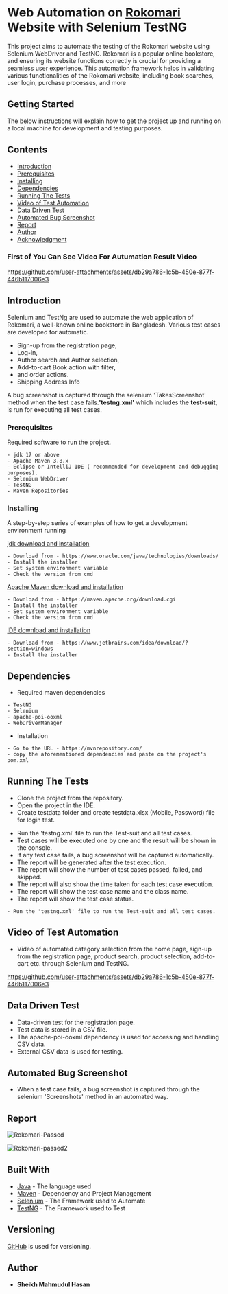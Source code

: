 # Web Automation on <a href="https://www.rokomari.com/book"> Rokomari </a> Website with Selenium TestNG
This project aims to automate the testing of the Rokomari website using Selenium WebDriver and TestNG. Rokomari is a popular online bookstore, and ensuring its website functions correctly is crucial for providing a seamless user experience. This automation framework helps in validating various functionalities of the Rokomari website, including book searches, user login, purchase processes, and more

## Getting Started
The below instructions will explain how to get the project up and running on a local machine for development and testing purposes.
## Contents
- [Introduction](#Introduction)
- [Prerequisites](#Prerequisites)
- [Installing](#Installing)
- [Dependencies](#Dependencies)
- [Running The Tests](#Running-The-Tests)
- [Video of Test Automation](#Video-of-Test-Automation)
- [Data Driven Test](#Data-driven-Test)
- [Automated Bug Screenshot](#Automated-Bug-Screenshot)
- [Report](#Report)
- [Author](#Author)
- [Acknowledgment](#Acknowledgment)
### First of You Can See Video For Autumation Result Video

https://github.com/user-attachments/assets/db29a786-1c5b-450e-877f-446b117006e3
## Introduction
Selenium and TestNg are used to automate the web application of Rokomari, a well-known online bookstore in Bangladesh. Various test cases are developed for automatic.
 - Sign-up from the registration page, 
 - Log-in,
 - Author search and Author selection, 
 - Add-to-cart Book action with filter,
 - and order actions.
 - Shipping Address Info 
 
 A bug screenshot is captured through the selenium 'TakesScreenshot' method when the test case fails.**'testng.xml'** which includes the **test-suit**, is run for executing all test cases.
### Prerequisites
Required software to run the project.
```
- jdk 17 or above
- Apache Maven 3.8.x
- Eclipse or IntelliJ IDE ( recommended for development and debugging purposes).
- Selenium WebDriver
- TestNG
- Maven Repositories
```
### Installing

A step-by-step series of examples of how to get a development environment running

[jdk download and installation](https://www.oracle.com/java/technologies/downloads/)

```
- Download from - https://www.oracle.com/java/technologies/downloads/
- Install the installer
- Set system environment variable
- Check the version from cmd
```

[Apache Maven download and installation](https://maven.apache.org/download.cgi)

```
- Download from - https://maven.apache.org/download.cgi
- Install the installer
- Set system environment variable
- Check the version from cmd
```
[IDE download and installation](https://maven.apache.org/download.cgi)

```
- Download from - https://www.jetbrains.com/idea/download/?section=windows
- Install the installer
```
## Dependencies
- Required maven dependencies
```
- TestNG
- Selenium
- apache-poi-ooxml
- WebDriverManager
```
- Installation
```
- Go to the URL - https://mvnrepository.com/
- copy the aforementioned dependencies and paste on the project's pom.xml
```

## Running The Tests
- Clone the project from the repository.
- Open the project in the IDE.
- Create testdata folder and create testdata.xlsx (Mobile, Password) file for login test.

[//]: # (- Create testdata folder and create testdata.xlsx &#40;Book Name, Author Name&#41; file for search test.)

[//]: # (- Create testdata folder and create testdata.xlsx &#40;Book Name, Author Name&#41; file for add-to-cart test.)

[//]: # (- Create testdata folder and create testdata.xlsx &#40;Name, Email, Phone, Address&#41; file for shipping address test.)

[//]: # (- Create testdata folder and create testdata.xlsx &#40;Name, Email, Phone, Address&#41; file for order test.)
- Run the 'testng.xml' file to run the Test-suit and all test cases.
- Test cases will be executed one by one and the result will be shown in the console.
- If any test case fails, a bug screenshot will be captured automatically.
- The report will be generated after the test execution.
- The report will show the number of test cases passed, failed, and skipped.
- The report will also show the time taken for each test case execution.
- The report will show the test case name and the class name.
- The report will show the test case status.
```
- Run the 'testng.xml' file to run the Test-suit and all test cases.
```
## Video of Test Automation
- Video of automated category selection from the home page, sign-up from the registration page, product search, product selection, add-to-cart etc. through Selenium and TestNG.

https://github.com/user-attachments/assets/db29a786-1c5b-450e-877f-446b117006e3

## Data Driven Test
- Data-driven test for the registration page.
- Test data is stored in a CSV file.
- The apache-poi-ooxml dependency is used for accessing and handling CSV data.
- External CSV data is used for testing.

## Automated Bug Screenshot
- When a test case fails, a bug screenshot is captured through the selenium 'Screenshots' method in an automated way.

## Report
![Rokomari-Passed](https://github.com/user-attachments/assets/b7341d62-a56e-4f24-9b90-6f4208339a9a)

![Rokomari-passed2](https://github.com/user-attachments/assets/454c5f4a-e4ef-4f5c-8cfc-a04672b0cfaa)

## Built With

- [Java](https://www.oracle.com/java/technologies/downloads/) - The language used
- [Maven](https://maven.apache.org/) - Dependency and Project Management
- [Selenium](https://www.selenium.dev/) - The Framework used to Automate
- [TestNG](https://testng.org/) - The Framework used to Test

## Versioning

[GitHub](http://github.com/) is used for versioning.

## Author

- **Sheikh Mahmudul Hasan**